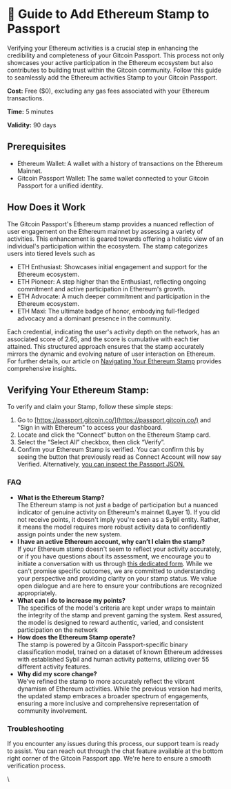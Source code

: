 # 🔌 Guide to Add Ethereum Stamp to Passport

Verifying your Ethereum activities is a crucial step in enhancing the credibility and completeness of your Gitcoin Passport. This process not only showcases your active participation in the Ethereum ecosystem but also contributes to building trust within the Gitcoin community. Follow this guide to seamlessly add the Ethereum activities Stamp to your Gitcoin Passport.

**Cost:** Free ($0), excluding any gas fees associated with your Ethereum transactions.

**Time:** 5 minutes

**Validity:** 90 days

## Prerequisites

* Ethereum Wallet: A wallet with a history of transactions on the Ethereum Mainnet.
* Gitcoin Passport Wallet: The same wallet connected to your Gitcoin Passport for a unified identity.

## How Does it Work

The Gitcoin Passport's Ethereum stamp provides a nuanced reflection of user engagement on the Ethereum mainnet by assessing a variety of activities. This enhancement is geared towards offering a holistic view of an individual's participation within the ecosystem. The stamp categorizes users into tiered levels such as&#x20;

* ETH Enthusiast: Showcases initial engagement and support for the Ethereum ecosystem.&#x20;
* ETH Pioneer: A step higher than the Enthusiast, reflecting ongoing commitment and active participation in Ethereum's growth.&#x20;
* ETH Advocate: A much deeper commitment and participation in the Ethereum ecosystem.&#x20;
* ETH Maxi: The ultimate badge of honor, embodying full-fledged advocacy and a dominant presence in the community.

Each credential, indicating the user's activity depth on the network, has an associated score of 2.65, and the score is cumulative with each tier attained. This structured approach ensures that the stamp accurately mirrors the dynamic and evolving nature of user interaction on Ethereum. For further details, our article on [Navigating Your Ethereum Stamp](https://support.gitcoin.co/gitcoin-knowledge-base/gitcoin-passport/navigating-your-ethereum-stamp-insights-and-updates) provides comprehensive insights.

## Verifying Your Ethereum Stamp:

To verify and  claim your Stamp, follow these simple steps:

1. Go to [https://passport.gitcoin.co/](https://passport.gitcoin.co/) and "Sign in with Ethereum" to access your dashboard.
2. Locate and click the “Connect” button on the Ethereum Stamp card.
3. Select the “Select All” checkbox, then click “Verify”.
4. Confirm your Ethereum Stamp is verified. You can confirm this by seeing the button that previously read as Connect Account will now say Verified. Alternatively, [you can inspect the Passport JSON.​](https://support.gitcoin.co/gitcoin-knowledge-base/gitcoin-passport/common-questions/how-to-access-your-passport-json)

### FAQ

* **What is the Ethereum Stamp?**\
  The Ethereum stamp is not just a badge of participation but a nuanced indicator of genuine activity on Ethereum's mainnet (Layer 1). If you did not receive points, it doesn't imply you're seen as a Sybil entity. Rather, it means the model requires more robust activity data to confidently assign points under the new system.
* **I have an active Ethereum account, why can’t I claim the stamp?**\
  If your Ethereum stamp doesn't seem to reflect your activity accurately, or if you have questions about its assessment, we encourage you to initiate a conversation with us through [this dedicated form](https://docs.google.com/forms/d/e/1FAIpQLSeZTx9rIJN52NKCAYwA1rpgzSEOPZrOh1QqBX7HDyf2FDTAHA/viewform). While we can't promise specific outcomes, we are committed to understanding your perspective and providing clarity on your stamp status. We value open dialogue and are here to ensure your contributions are recognized appropriately.
* **What can I do to increase my points?**\
  The specifics of the model's criteria are kept under wraps to maintain the integrity of the stamp and prevent gaming the system. Rest assured, the model is designed to reward authentic, varied, and consistent participation on the network
* **How does the Ethereum Stamp operate?**\
  The stamp is powered by a Gitcoin Passport-specific binary classification model, trained on a dataset of known Ethereum addresses with established Sybil and human activity patterns, utilizing over 55 different activity features.
* **Why did my score change?**\
  We've refined the stamp to more accurately reflect the vibrant dynamism of Ethereum activities. While the previous version had merits, the updated stamp embraces a broader spectrum of engagements, ensuring a more inclusive and comprehensive representation of community involvement.

### Troubleshooting

If you encounter any issues during this process, our support team is ready to assist. You can reach out through the chat feature available at the bottom right corner of the Gitcoin Passport app. We're here to ensure a smooth verification process.&#x20;

\
